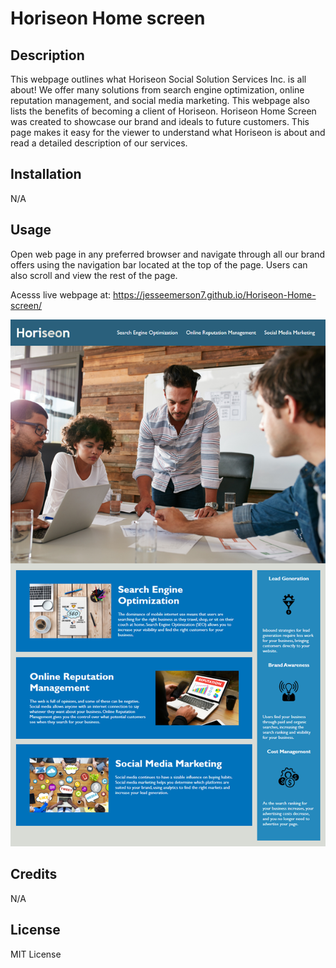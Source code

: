 # Horiseon Home screen

## Description

This webpage outlines what Horiseon Social Solution Services Inc. is all about! We offer many solutions from search engine optimization, online reputation management, and social media marketing. This webpage also lists the benefits of becoming a client of Horiseon. Horiseon Home Screen was created to showcase our brand and ideals to future customers. This page makes it easy for the viewer to understand what Horiseon is about and read a detailed description of our services.

## Installation

N/A

## Usage

Open web page in any preferred browser and navigate through all our brand offers using the navigation bar located at the top of the page. Users can also scroll and view the rest of the page.

Acesss live webpage at: https://jesseemerson7.github.io/Horiseon-Home-screen/

<img src="/assets/images/01-html-css-git-homework-demo.png" alt="Horiseon Home Screen" title="Horiseon Home Screen">

## Credits

N/A

## License

MIT License
